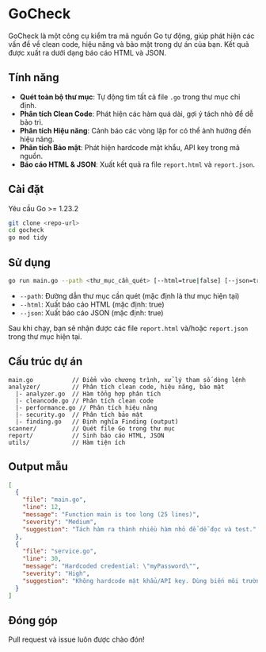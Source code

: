 # GoCheck

GoCheck là một công cụ kiểm tra mã nguồn Go tự động, giúp phát hiện các vấn đề về clean code, hiệu năng và bảo mật trong dự án của bạn. Kết quả được xuất ra dưới dạng báo cáo HTML và JSON.

## Tính năng
- **Quét toàn bộ thư mục**: Tự động tìm tất cả file `.go` trong thư mục chỉ định.
- **Phân tích Clean Code**: Phát hiện các hàm quá dài, gợi ý tách nhỏ để dễ bảo trì.
- **Phân tích Hiệu năng**: Cảnh báo các vòng lặp for có thể ảnh hưởng đến hiệu năng.
- **Phân tích Bảo mật**: Phát hiện hardcode mật khẩu, API key trong mã nguồn.
- **Báo cáo HTML & JSON**: Xuất kết quả ra file `report.html` và `report.json`.

## Cài đặt
Yêu cầu Go >= 1.23.2

```bash
git clone <repo-url>
cd gocheck
go mod tidy
```

## Sử dụng
```bash
go run main.go --path <thư_mục_cần_quét> [--html=true|false] [--json=true|false]
```
- `--path`: Đường dẫn thư mục cần quét (mặc định là thư mục hiện tại)
- `--html`: Xuất báo cáo HTML (mặc định: true)
- `--json`: Xuất báo cáo JSON (mặc định: true)

Sau khi chạy, bạn sẽ nhận được các file `report.html` và/hoặc `report.json` trong thư mục hiện tại.

## Cấu trúc dự án
```
main.go           // Điểm vào chương trình, xử lý tham số dòng lệnh
analyzer/         // Phân tích clean code, hiệu năng, bảo mật
  |- analyzer.go  // Hàm tổng hợp phân tích
  |- cleancode.go // Phân tích clean code
  |- performance.go // Phân tích hiệu năng
  |- security.go  // Phân tích bảo mật
  |- finding.go   // Định nghĩa Finding (output)
scanner/          // Quét file Go trong thư mục
report/           // Sinh báo cáo HTML, JSON
utils/            // Hàm tiện ích
```

## Output mẫu
```json
[
  {
    "file": "main.go",
    "line": 12,
    "message": "Function main is too long (25 lines)",
    "severity": "Medium",
    "suggestion": "Tách hàm ra thành nhiều hàm nhỏ để dễ đọc và test."
  },
  {
    "file": "service.go",
    "line": 30,
    "message": "Hardcoded credential: \"myPassword\"",
    "severity": "High",
    "suggestion": "Không hardcode mật khẩu/API key. Dùng biến môi trường hoặc config file."
  }
]
```

## Đóng góp
Pull request và issue luôn được chào đón! 